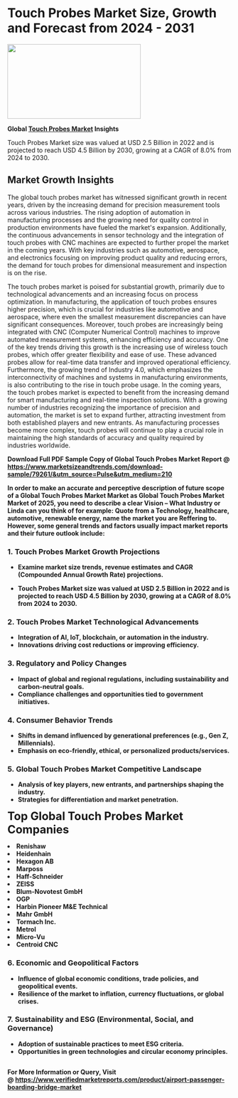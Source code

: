 <H1>Touch Probes Market Size, Growth and Forecast from 2024 - 2031</H1><img class="aligncenter size-medium wp-image-584254" src="https://thirdeyenews.in/wp-content/uploads/2024/09/Global-Market-Research-300x168.jpeg" alt="" width="300" height="168" /><p><strong>Global&nbsp;<a href="https://www.marketsizeandtrends.com/download-sample/79261/&amp;utm_source=Pulse&amp;utm_medium=210">Touch Probes Market</a> Insights</strong></p><p>Touch Probes Market size was valued at USD 2.5 Billion in 2022 and is projected to reach USD 4.5 Billion by 2030, growing at a CAGR of 8.0% from 2024 to 2030.</p><p><h2>Market Growth Insights</h2> <p>The global touch probes market has witnessed significant growth in recent years, driven by the increasing demand for precision measurement tools across various industries. The rising adoption of automation in manufacturing processes and the growing need for quality control in production environments have fueled the market's expansion. Additionally, the continuous advancements in sensor technology and the integration of touch probes with CNC machines are expected to further propel the market in the coming years. With key industries such as automotive, aerospace, and electronics focusing on improving product quality and reducing errors, the demand for touch probes for dimensional measurement and inspection is on the rise.</p> <p><strong></strong></p> <p>The touch probes market is poised for substantial growth, primarily due to technological advancements and an increasing focus on process optimization. In manufacturing, the application of touch probes ensures higher precision, which is crucial for industries like automotive and aerospace, where even the smallest measurement discrepancies can have significant consequences. Moreover, touch probes are increasingly being integrated with CNC (Computer Numerical Control) machines to improve automated measurement systems, enhancing efficiency and accuracy. One of the key trends driving this growth is the increasing use of wireless touch probes, which offer greater flexibility and ease of use. These advanced probes allow for real-time data transfer and improved operational efficiency. Furthermore, the growing trend of Industry 4.0, which emphasizes the interconnectivity of machines and systems in manufacturing environments, is also contributing to the rise in touch probe usage. In the coming years, the touch probes market is expected to benefit from the increasing demand for smart manufacturing and real-time inspection solutions. With a growing number of industries recognizing the importance of precision and automation, the market is set to expand further, attracting investment from both established players and new entrants. As manufacturing processes become more complex, touch probes will continue to play a crucial role in maintaining the high standards of accuracy and quality required by industries worldwide.</p> <p><strong></p><p><span class=""><strong>Download Full PDF Sample Copy of Global Touch Probes Market Report</strong> @ <a href="https://www.marketsizeandtrends.com/download-sample/79261/&amp;utm_source=Pulse&amp;utm_medium=210" target="_blank">https://www.marketsizeandtrends.com/download-sample/79261/&amp;utm_source=Pulse&amp;utm_medium=210</a></span></p><p>In order to make an accurate and perceptive description of future scope of a Global&nbsp;Touch Probes Market Market as Global&nbsp;Touch Probes Market Market of 2025, you need to describe a clear Vision &ndash; What Industry or Linda can you think of for example: Quote from a Technology, healthcare, automotive, renewable energy, name the market you are Reffering to. However, some general trends and factors usually impact market reports and their future outlook include:</p><h3>1.&nbsp;<strong>Touch Probes Market Growth Projections</strong></h3><ul><li>Examine market size trends, revenue estimates and CAGR (Compounded Annual Growth Rate) projections.</li><li><p>Touch Probes Market size was valued at USD 2.5 Billion in 2022 and is projected to reach USD 4.5 Billion by 2030, growing at a CAGR of 8.0% from 2024 to 2030.</p></li></ul><h3>2.&nbsp;<strong>Touch Probes Market Technological Advancements</strong></h3><ul><li>Integration of AI, IoT, blockchain, or automation in the industry.</li><li>Innovations driving cost reductions or improving efficiency.</li></ul><h3>3.&nbsp;<strong>Regulatory and Policy Changes</strong></h3><ul><li>Impact of global and regional regulations, including sustainability and carbon-neutral goals.</li><li>Compliance challenges and opportunities tied to government initiatives.</li></ul><h3>4.&nbsp;<strong>Consumer Behavior Trends</strong></h3><ul><li>Shifts in demand influenced by generational preferences (e.g., Gen Z, Millennials).</li><li>Emphasis on eco-friendly, ethical, or personalized products/services.</li></ul><h3>5.&nbsp;<strong>Global Touch Probes Market Competitive Landscape</strong></h3><ul><li>Analysis of key players, new entrants, and partnerships shaping the industry.</li><li>Strategies for differentiation and market penetration.</li></ul><p data-pm-slice="1 1 []"><span style="color: inherit; font-family: inherit; font-size: 25px;">Top Global Touch Probes Market Companies</span></p><div class="" data-test-id=""><p><li>Renishaw</li><li> Heidenhain</li><li> Hexagon AB</li><li> Marposs</li><li> Haff-Schneider</li><li> ZEISS</li><li> Blum-Novotest GmbH</li><li> OGP</li><li> Harbin Pioneer M&E Technical</li><li> Mahr GmbH</li><li> Tormach Inc.</li><li> Metrol</li><li> Micro-Vu</li><li> Centroid CNC</li></p></div><h3>6.&nbsp;<strong>Economic and Geopolitical Factors</strong></h3><ul><li>Influence of global economic conditions, trade policies, and geopolitical events.</li><li>Resilience of the market to inflation, currency fluctuations, or global crises.</li></ul><h3>7.&nbsp;<strong>Sustainability and ESG (Environmental, Social, and Governance)</strong></h3><ul><li>Adoption of sustainable practices to meet ESG criteria.</li><li>Opportunities in green technologies and circular economy principles.</li></ul><h2><strong style="font-size: 14px;">For More Information or Query, Visit @&nbsp;</strong><a style="background-color: #ffffff; font-size: 14px;" href="https://www.marketsizeandtrends.com/report/touch-probes-market/" target="_blank">https://www.verifiedmarketreports.com/product/airport-passenger-boarding-bridge-market</a></h2>
